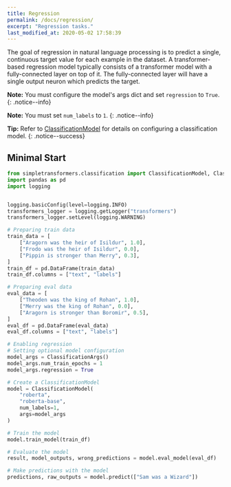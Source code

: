 ```yaml
---
title: Regression
permalink: /docs/regression/
excerpt: "Regression tasks."
last_modified_at: 2020-05-02 17:58:39
---
```


The goal of regression  in natural language processing is to predict a single, continuous target value for each example in the dataset. A transformer-based regression model typically consists of a transformer model with a fully-connected layer on top of it. The fully-connected layer will have a single output neuron which predicts the target.

**Note:** You must configure the model's args dict and set `regression` to `True`.
{: .notice--info}

**Note:** You must set `num_labels` to `1`.
{: .notice--info}

**Tip:** Refer to [ClassificationModel](/docs/classification-models/#classificationmodel) for details on configuring a classification model.
{: .notice--success}

## Minimal Start

```python
from simpletransformers.classification import ClassificationModel, ClassificationArgs
import pandas as pd
import logging


logging.basicConfig(level=logging.INFO)
transformers_logger = logging.getLogger("transformers")
transformers_logger.setLevel(logging.WARNING)

# Preparing train data
train_data = [
    ["Aragorn was the heir of Isildur", 1.0],
    ["Frodo was the heir of Isildur", 0.0],
    ["Pippin is stronger than Merry", 0.3],
]
train_df = pd.DataFrame(train_data)
train_df.columns = ["text", "labels"]

# Preparing eval data
eval_data = [
    ["Theoden was the king of Rohan", 1.0],
    ["Merry was the king of Rohan", 0.0],
    ["Aragorn is stronger than Boromir", 0.5],
]
eval_df = pd.DataFrame(eval_data)
eval_df.columns = ["text", "labels"]

# Enabling regression
# Setting optional model configuration
model_args = ClassificationArgs()
model_args.num_train_epochs = 1
model_args.regression = True

# Create a ClassificationModel
model = ClassificationModel(
    "roberta",
    "roberta-base",
    num_labels=1,
    args=model_args
)

# Train the model
model.train_model(train_df)

# Evaluate the model
result, model_outputs, wrong_predictions = model.eval_model(eval_df)

# Make predictions with the model
predictions, raw_outputs = model.predict(["Sam was a Wizard"])

```
